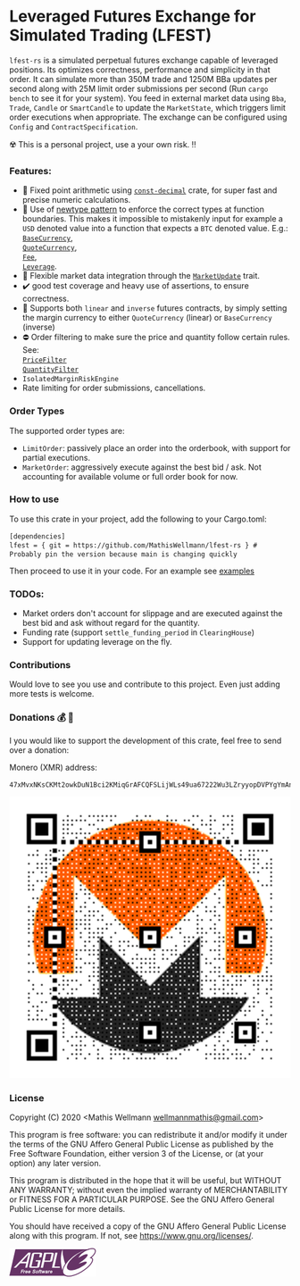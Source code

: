 # Leveraged Futures Exchange for Simulated Trading (LFEST)

`lfest-rs` is a simulated perpetual futures exchange capable of leveraged positions.
Its optimizes correctness, performance and simplicity in that order.
It can simulate more than 350M trade and 1250M BBa updates per second along with 25M limit order submissions per second (Run `cargo bench` to see it for your system).
You feed in external market data using `Bba`, `Trade`, `Candle` or `SmartCandle` to update the `MarketState`, 
which triggers limit order executions when appropriate.
The exchange can be configured using `Config` and `ContractSpecification`.

:radioactive: This is a personal project, use a your own risk. :bangbang:

### Features:
- :currency_exchange: Fixed point arithmetic using [`const-decimal`](https://github.com/OliverNChalk/const-decimal) crate, for super fast and precise numeric calculations.
- :brain: Use of [newtype pattern](https://doc.rust-lang.org/book/ch19-04-advanced-types.html) to enforce the correct types at function boundaries.
This makes it impossible to mistakenly input for example a `USD` denoted value into a function that expects a `BTC` denoted value. E.g.:
  [`BaseCurrency`](https://docs.rs/lfest/latest/lfest/prelude/struct.BaseCurrency.html),   
  [`QuoteCurrency`](https://docs.rs/lfest/latest/lfest/prelude/struct.QuoteCurrency.html),   
  [`Fee`](https://docs.rs/lfest/latest/lfest/prelude/struct.Fee.html),    
  [`Leverage`](https://docs.rs/lfest/latest/lfest/prelude/struct.Leverage.html).      
- :satellite: Flexible market data integration through the [`MarketUpdate`](https://docs.rs/lfest/latest/lfest/prelude/enum.MarketUpdate.html) trait.
- :heavy_check_mark: good test coverage and heavy use of assertions, to ensure correctness.
- :page_with_curl: Supports both `linear` and `inverse` futures contracts, 
by simply setting the margin currency to either `QuoteCurrency` (linear) or `BaseCurrency` (inverse)
- :no_entry: Order filtering to make sure the price and quantity follow certain rules. See:    
  [`PriceFilter`](https://docs.rs/lfest/latest/lfest/prelude/struct.PriceFilter.html)     
  [`QuantityFilter`](https://docs.rs/lfest/latest/lfest/prelude/struct.QuantityFilter.html)    
- `IsolatedMarginRiskEngine`
- Rate limiting for order submissions, cancellations.

### Order Types
The supported order types are:
- `LimitOrder`: passively place an order into the orderbook, with support for partial executions.
- `MarketOrder`: aggressively execute against the best bid / ask. Not accounting for available volume or full order book for now.

### How to use
To use this crate in your project, add the following to your Cargo.toml:
```ignore
[dependencies]
lfest = { git = https://github.com/MathisWellmann/lfest-rs } # Probably pin the version because main is changing quickly
```

Then proceed to use it in your code.
For an example see [examples](examples/basic.rs)

### TODOs:
- Market orders don't account for slippage and are executed against the best bid and ask without regard for the quantity.
- Funding rate (support `settle_funding_period` in `ClearingHouse`)
- Support for updating leverage on the fly.

### Contributions
Would love to see you use and contribute to this project. Even just adding more tests is welcome.

### Donations :moneybag: :money_with_wings:
I you would like to support the development of this crate, feel free to send over a donation:

Monero (XMR) address:
```plain
47xMvxNKsCKMt2owkDuN1Bci2KMiqGrAFCQFSLijWLs49ua67222Wu3LZryyopDVPYgYmAnYkSZSz9ZW2buaDwdyKTWGwwb
```

![monero](img/monero_donations_qrcode.png)

### License
Copyright (C) 2020  <Mathis Wellmann wellmannmathis@gmail.com>

This program is free software: you can redistribute it and/or modify
it under the terms of the GNU Affero General Public License as published by
the Free Software Foundation, either version 3 of the License, or
(at your option) any later version.

This program is distributed in the hope that it will be useful,
but WITHOUT ANY WARRANTY; without even the implied warranty of
MERCHANTABILITY or FITNESS FOR A PARTICULAR PURPOSE.  See the
GNU Affero General Public License for more details.

You should have received a copy of the GNU Affero General Public License
along with this program.  If not, see <https://www.gnu.org/licenses/>.

![GNU AGPLv3](img/agplv3.png)
